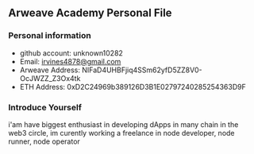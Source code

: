 ## Arweave Academy Personal File
### Personal information

- github account: unknown10282
- Email: irvines4878@gmail.com
- Arweave Address: NIFaD4UHBFjiq4SSm62yfD5ZZ8V0-OcJWZZ_Z3Ox4tk
- ETH Address: 0xD2C24969b389126D3B1E02797240285254363D9F
### Introduce Yourself
 i'am have biggest enthusiast in developing dApps in many chain in the web3 circle, im curently working a freelance in node developer, node runner, node operator
